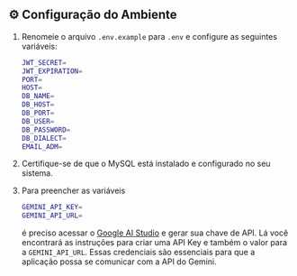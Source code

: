 ## ⚙️ Configuração do Ambiente

1. Renomeie o arquivo `.env.example` para `.env` e configure as seguintes variáveis:

    ```bash
    JWT_SECRET=
    JWT_EXPIRATION=
    PORT=
    HOST=
    DB_NAME=
    DB_HOST=
    DB_PORT=
    DB_USER=
    DB_PASSWORD=
    DB_DIALECT=
    EMAIL_ADM=
    ```

2. Certifique-se de que o MySQL está instalado e configurado no seu sistema.
3. Para preencher as variáveis 
    ```bash
    GEMINI_API_KEY=
    GEMINI_API_URL=
    ```
    é preciso acessar o <a href="https://aistudio.google.com/app/apikey">Google AI Studio</a> e gerar sua chave de API. Lá você encontrará as instruções para criar uma API Key e também o valor para a ```GEMINI_API_URL```. Essas credenciais são essenciais para que a aplicação possa se comunicar com a API do Gemini.